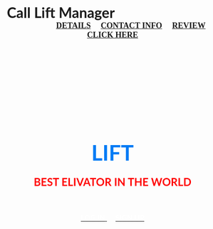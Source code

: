 <!DOCTYPE html>
<html lang="en">
<head>
	<meta charset="utf-8">
	<title>
		naa website naa istam
	</title>
</head>
<body class="one" background="C:\Users\loken\Downloads\liftimage.jpg" link="#000" alink="#017bf5" vlink="#000">
	<br />
	<h3 align="center">
		<font face="Lato" size="6">Call Lift Manager</font>
		&nbsp;&nbsp;&nbsp;&nbsp;&nbsp;&nbsp;&nbsp;&nbsp;&nbsp;&nbsp;&nbsp;&nbsp;&nbsp;&nbsp;&nbsp;&nbsp;&nbsp;&nbsp;&nbsp;
		&nbsp;&nbsp;&nbsp;&nbsp;&nbsp;&nbsp;&nbsp;&nbsp;&nbsp;&nbsp;&nbsp;&nbsp;&nbsp;&nbsp;&nbsp;&nbsp;&nbsp;&nbsp;&nbsp;
		&nbsp;&nbsp;&nbsp;&nbsp;&nbsp;&nbsp;&nbsp;&nbsp;&nbsp;&nbsp;&nbsp;&nbsp;&nbsp;&nbsp;&nbsp;&nbsp;&nbsp;&nbsp;&nbsp;
		&nbsp;&nbsp;&nbsp;&nbsp;&nbsp;&nbsp;&nbsp;&nbsp;&nbsp;&nbsp;&nbsp;&nbsp;&nbsp;&nbsp;&nbsp;&nbsp;&nbsp;&nbsp;&nbsp;
		<font face="cinzel" size="4">
			<a href="#"></a>&nbsp;&nbsp;&nbsp;&nbsp;
			<a href="#">DETAILS</a>&nbsp;&nbsp;&nbsp;&nbsp;
			<a href="#">CONTACT INFO</a>&nbsp;&nbsp;&nbsp;&nbsp;
			<a href="#">REVIEW</a>&nbsp;&nbsp;&nbsp;&nbsp;
			<a href="#">CLICK HERE</a>
		</font>
	</h3>
	<br /><br /><br /><br /><br /><br /><br /><br /><br /><br />
	<h1 align="center">
		<font face="Lato" color="#017bf5" size="17">
			LIFT
		</font>
	</h1>
	<h3 align="center">
		<font face="Lato" color="#ff0000" size="5">
			BEST ELIVATOR IN THE WORLD
		</font>
	</h3>
	<br />
	<h3 align="center">
	<a href="#">
		<font face="Lato" color="#fff"> LOG IN</font>
	</a>&nbsp;&nbsp;&nbsp;&nbsp;
	<a href="#">
		<font face="Lato" color="#fff">SIGN UP</font>
	</a>
	</h3>
</body>
</html>
<style>
.one{
    background-image: url('liftimage.jpg')
    background-attachment: fixed;
	background-repeat: no-repeat;
	background-size:100% 150%;
}
</style>
